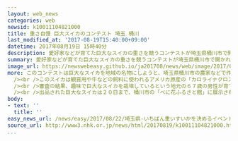 ```yaml
---
layout: web_news
categories: web
newsid: k10011104821000
title: 重さ自慢 巨大スイカのコンテスト 埼玉 桶川
last_modified_at: '2017-08-19T15:40:00+09:00'
datetime: 2017年08月19日 15時40分
description: 愛好家などが育てた巨大なスイカの重さを競うコンテストが埼玉県桶川市で開かれました。
summary: 愛好家などが育てた巨大なスイカの重さを競うコンテストが埼玉県桶川市で開かれました。
image_url: https://newswebeasy.github.io/ja201708/news/web/image/2017/08/22/k10011104821000.jpg
more: このコンテストは巨大なスイカを地域の名物にしようと、埼玉県桶川市の農家などで作る愛好家グループが毎年、開いています。<br /><br />会場には地元の愛好家や中学校の生徒などがことし５月に主催グループから配付された苗をそれぞれの方法で育てた巨大なスイカ、およそ３０個が出品されました。<br
  /><br />このスイカは観賞用や牛などの飼料に使われるアメリカ原産の「カロライナクロス」という品種で、ことしは長雨の影響で腐ったり破裂したりしたものが多く、出品数は去年と比べて２割ほど減っているということです。<br
  /><br />審査の結果、趣味で巨大なスイカを栽培しているという地元の６７歳の男性が育てた、重さ７８キロ余りのスイカが優勝しました。優勝した男性は「雨が降れば屋根をかけるなど、毎日毎日手をかけて育てたので、多くの人に見てもらいたいです」と話していました。<br
  /><br />出品された巨大なスイカは２０日まで、桶川市の「べに花ふるさと館」に展示されます。
body:
- text: ''
  title: ''
easy_news_url: /news/easy/2017/08/22/埼玉県-いちばん重いすいかを決めるイベント/
source_url: http://www3.nhk.or.jp/news/html/20170819/k10011104821000.html
...
```

